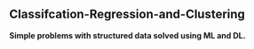 ## Classifcation-Regression-and-Clustering
**Simple problems with structured data solved using ML and DL.**

